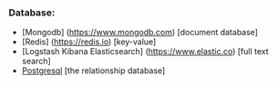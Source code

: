 ### Database:

* [Mongodb] (https://www.mongodb.com) [document database]
* [Redis] (https://redis.io) [key-value]
* [Logstash Kibana Elasticsearch] (https://www.elastic.co) [full text search]
* [Postgresql](https://www.postgresql.org) [the relationship database]